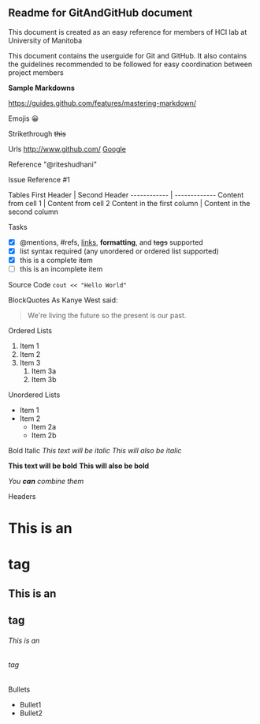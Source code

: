 ## Readme for GitAndGitHub document

This document is created as an easy reference for members of HCI lab at University of Manitoba

This document contains the userguide for Git and GitHub.
It also contains the guidelines recommended to be followed for easy coordination between project members



__Sample Markdowns__

https://guides.github.com/features/mastering-markdown/

Emojis
:grinning:

Strikethrough
~~this~~

Urls
http://www.github.com/
[Google](www.google.com)

Reference
"@riteshudhani"

Issue Reference
#1

Tables
First Header | Second Header
------------ | -------------
Content from cell 1 | Content from cell 2
Content in the first column | Content in the second column

Tasks
- [x] @mentions, #refs, [links](), **formatting**, and <del>tags</del> supported
- [x] list syntax required (any unordered or ordered list supported)
- [x] this is a complete item
- [ ] this is an incomplete item

Source Code
`cout << "Hello World"`

BlockQuotes
As Kanye West said:

> We're living the future so
> the present is our past.

Ordered Lists
1. Item 1
1. Item 2
1. Item 3
   1. Item 3a
   1. Item 3b
   
 Unordered Lists
* Item 1
* Item 2
  * Item 2a
  * Item 2b
  
 Bold Italic
  *This text will be italic*
_This will also be italic_

**This text will be bold**
__This will also be bold__

_You **can** combine them_

Headers
# This is an <h1> tag
## This is an <h2> tag
###### This is an <h6> tag
   
Bullets
   * Bullet1
   * Bullet2
